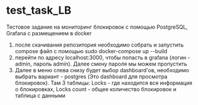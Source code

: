 # test_task_LB

Тестовое задание на мониторинг блокировок с помощью PostgreSQL, Grafana с размещением в docker
1) после скачивания репозитория необходимо собрать и запустить compose файл с помощью sudo docker-compose up --build
2) перейти по адресу localhost:3000, чтобы попасть в grafana (логин - admin, пароль admin). Далее смену пароля мы можем пропустить
3) Далее в меню слева снизу будет выбор dashboard'ов, необходимо выбрать вариант - postgres (Это dashboard для просмотра блокировок).
Там 3 таблицы: Locks - где находится вся информация о блокировках, Locks count - общее количество блокировок и таблица с данными
